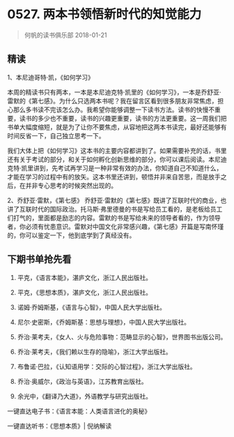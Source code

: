 # 0527. 两本书领悟新时代的知觉能力
> 何帆的读书俱乐部
2018-01-21

## 精读

1、本尼迪哥特·凯，《如何学习》

本周的精读书只有两本，一本是本尼迪克特·凯里的《如何学习》，一本是乔舒亚·雷默的《第七感》。为什么只选两本书呢？我在留言区看到很多朋友非常焦虑，担心那么多书读不完该怎么办。我希望你能够调整一下读书方法。读书的快慢不重要，读书的多少也不重要，读书的兴趣更重要，读书的方法更重要。这一周我们把书单大幅度缩短，就是为了让你不要焦虑，从容地把这两本书读完，最好还能够有时间反省一下，自己独立思考一下。

我们大体上把《如何学习》这本书的主要内容都讲到了。如果需要补充的话，书里还有关于考试的部分，和关于如何孵化创新思维的部分，你可以课后阅读。本尼迪克特·凯里讲到，先考试再学习是一种非常有效的办法，你知道自己不知道什么，才能在学习的过程中有的放矢。这本书里还讲到，顿悟并非来自苦思，而是放手之后，在并非专心思考的时候突然出现的。

2、乔舒亚·雷默，《第七感》
乔舒亚·雷默的《第七感》既讲了互联时代的商业，也讲了互联时代的国际政治。托马斯·弗里德曼的书是写给员工看的，是老板给员工们打气的，里面都是励志的内容。雷默的书是写给未来的领导者看的，作为领导者，你必须有忧患意识。雷默对中国文化非常感兴趣，《第七感》开篇是写南怀瑾的，你可以鉴定一下，他到底学到了真经没有。

## 下期书单抢先看

1. 平克，《语言本能》，湛庐文化，浙江人民出版社。

2. 平克，《思想本质》，湛庐文化，浙江人民出版社。
3. 诺姆·乔姆斯基，《语言与心智》，中国人民大学出版社。
4. 尼尔·史密斯，《乔姆斯基：思想与理想》，中国人民大学出版社。
5. 乔治·莱考夫，《女人、火与危险事物：范畴显示的心智》，世界图书出版公司。
6. 乔治·莱考夫，《我们赖以生存的隐喻》，浙江大学出版社。
7. 布鲁诺·巴拉，《认知语用学：交际的心智过程》，浙江大学出版社。
8. 乔治·奥威尔，《政治与英语》，江苏教育出版社。
9. 余光中，《翻译乃大道》，外语教学与研究出版社。

一键直达电子书：《语言本能：人类语言进化的奥秘》

一键直达听书：《思想本质》| 倪纳解读


